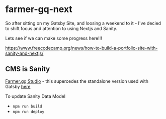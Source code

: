# farmer-gq-next

So after sitting on my Gatsby Site, and loosing a weekend to it - I've decied to shift focus and attention to using Nextjs and Sanity.

Lets see if we can make some progress here!!!

https://www.freecodecamp.org/news/how-to-build-a-portfolio-site-with-sanity-and-nextjs/

## CMS is Sanity

[Farmer.gq Studio](https://farmer-gq.sanity.studio/) - this supercedes the standalone version used with Gatsby [here](https://github.com/andyfarmerTUISHG/farmer.gq.sanity)

To update Sanity Data Model
- ```npm run build```
- ```npm run deploy```
